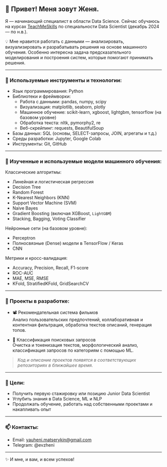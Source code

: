 ## 👋 Привет! Меня зовут Женя.

Я — начинающий специалист в области Data Science. Сейчас обучаюсь на курсах [TeachMeSkills](https://teachmeskills.by/kursy/data-scientist-online) по специальности Data Scientist (декабрь 2024 — по н.в.).

💡 Мне нравится работать с данными — анализировать, визуализировать и разрабатывать решения на основе машинного обучения. Особенно интересна задача предсказательного моделирования и построения систем, которые помогают принимать решения.

---

### 🧰 Используемые инструменты и технологии:

- Язык программирования: Python  
- Библиотеки и фреймворки:
  - Работа с данными: pandas, numpy, scipy
  - Визуализация: matplotlib, seaborn, plotly
  - Машинное обучение: scikit-learn, xgboost, lightgbm, tensorflow (на базовом уровне)
  - Обработка текста: nltk, pymorphy2, re
  - Веб-скрейпинг: requests, BeautifulSoup
- Базы данных: SQL (основы, SELECT-запросы, JOIN, агрегаты и т.д.)
- Среды разработки: Jupyter, Google Colab
- Инструменты: Git, GitHub

---

### 🧠 Изученные и используемые модели машинного обучения:

Классические алгоритмы:
- Линейная и логистическая регрессия
- Decision Tree
- Random Forest
- K-Nearest Neighbors (KNN)
- Support Vector Machine (SVM)
- Naive Bayes
- Gradient Boosting (включая XGBoost, `LightGBM`)
- Stacking, Bagging, Voting Classifier

Нейронные сети (на базовом уровне):
- Perceptron
- Полносвязные (Dense) модели в TensorFlow / Keras
- CNN

Метрики и кросс-валидация:
- Accuracy, Precision, Recall, F1-score
- ROC-AUC
- MAE, MSE, RMSE
- KFold, StratifiedKFold, GridSearchCV

---

### 📂 Проекты в разработке:

- 📽️ Рекомендательная система фильмов  
  Анализ пользовательских предпочтений, коллаборативная и контентная фильтрация, обработка текстов описаний, генерация топов.

- 🔎 Классификация поисковых запросов  
  Очистка и токенизация текстов, морфологический анализ, классификация запросов по категориям с помощью ML.

> *Код и описание проектов появятся в соответствующих репозиториях в ближайшее время.*

---

### 🎯 Цели:

- Получить первую стажировку или позицию Junior Data Scientist
- Углубить знания в Data Science, ML и NLP
- Продолжать обучение, работать над собственными проектами и накапливать опыт

---

### 📫 Контакты:
- Email: yauheni.matserykin@gmail.com
- Telegram: @evzheni

---

✨ И мне, и вам, и всем успехов!
